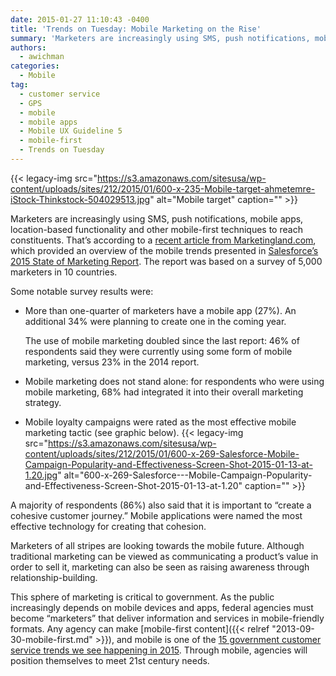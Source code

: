 ```yaml
---
date: 2015-01-27 11:10:43 -0400
title: 'Trends on Tuesday: Mobile Marketing on the Rise'
summary: 'Marketers are increasingly using SMS, push notifications, mobile apps, location-based functionality and other mobile-first techniques to reach constituents. That&rsquo;s according to a recent article from Marketingland.com, which provided an overview of the mobile trends presented in Salesforce&rsquo;s 2015 State of Marketing Report. The report was based on a survey of 5,000 marketers in 10 countries. Some'
authors:
  - awichman
categories:
  - Mobile
tag:
  - customer service
  - GPS
  - mobile
  - mobile apps
  - Mobile UX Guideline 5
  - mobile-first
  - Trends on Tuesday
---
```


{{< legacy-img src="https://s3.amazonaws.com/sitesusa/wp-content/uploads/sites/212/2015/01/600-x-235-Mobile-target-ahmetemre-iStock-Thinkstock-504029513.jpg" alt="Mobile target" caption="" >}} 

Marketers are increasingly using SMS, push notifications, mobile apps, location-based functionality and other mobile-first techniques to reach constituents. That’s according to a [recent article from Marketingland.com](http://marketingland.com/salesforce-mobile-now-center-customer-journey-114133), which provided an overview of the mobile trends presented in [Salesforce’s 2015 State of Marketing Report](http://blogs.salesforce.com/company/2015/01/2015-state-of-marketing.html). The report was based on a survey of 5,000 marketers in 10 countries.

Some notable survey results were:

  * More than one-quarter of marketers have a mobile app (27%). An additional 34% were planning to create one in the coming year.
  
    The use of mobile marketing doubled since the last report: 46% of respondents said they were currently using some form of mobile marketing, versus 23% in the 2014 report.
  * Mobile marketing does not stand alone: for respondents who were using mobile marketing, 68% had integrated it into their overall marketing strategy.
  * Mobile loyalty campaigns were rated as the most effective mobile marketing tactic (see graphic below). {{< legacy-img src="https://s3.amazonaws.com/sitesusa/wp-content/uploads/sites/212/2015/01/600-x-269-Salesforce-Mobile-Campaign-Popularity-and-Effectiveness-Screen-Shot-2015-01-13-at-1.20.jpg" alt="600-x-269-Salesforce\---Mobile-Campaign-Popularity-and-Effectiveness-Screen-Shot-2015-01-13-at-1.20" caption="" >}} 

A majority of respondents (86%) also said that it is important to &#8220;create a cohesive customer journey.&#8221; Mobile applications were named the most effective technology for creating that cohesion.

Marketers of all stripes are looking towards the mobile future. Although traditional marketing can be viewed as communicating a product’s value in order to sell it, marketing can also be seen as raising awareness through relationship-building.

This sphere of marketing is critical to government. As the public increasingly depends on mobile devices and apps, federal agencies must become &#8220;marketers&#8221; that deliver information and services in mobile-friendly formats. Any agency can make [mobile-first content]({{< relref "2013-09-30-mobile-first.md" >}}), and mobile is one of the [15 government customer service trends we see happening in 2015](https://www.WHATEVER/2015/01/12/15-government-customer-service-trends-for-2015/). Through mobile, agencies will position themselves to meet 21st century needs.